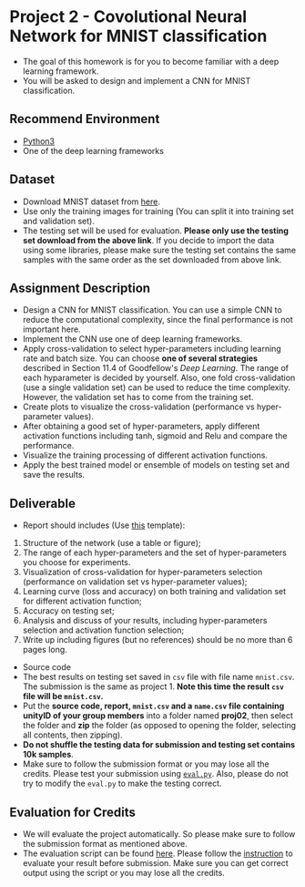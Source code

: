 # Project 2 - Covolutional Neural Network for MNIST classification
- The goal of this homework is for you to become familiar with a deep learning framework.
- You will be asked to design and implement a CNN for MNIST classification.

## Recommend Environment
- [Python3](https://www.python.org/download/releases/3.0/)
- One of the deep learning frameworks

## Dataset
- Download MNIST dataset from [here](http://yann.lecun.com/exdb/mnist/).
- Use only the training images for training (You can split it into training set and validation set).
- The testing set will be used for evaluation. **Please only use the testing set download from the above link**. If you decide to import the data using some libraries, please make sure the testing set contains the same samples with the same order as the set downloaded from above link.

## Assignment Description
- Design a CNN for MNIST classification. You can use a simple CNN to reduce the computational complexity, since the final performance is not important here.
- Implement the CNN use one of deep learning frameworks.
- Apply cross-validation to select hyper-parameters including learning rate and batch size. You can choose **one of several strategies** described in Section 11.4 of Goodfellow's *Deep Learning*. The range of each hyparameter is decided by yourself. Also, one fold cross-validation (use a single validation set) can be used to reduce the time complexity. However, the validation set has to come from the training set.
- Create plots to visualize the cross-validation (performance vs hyper-parameter values).
- After obtaining a good set of hyper-parameters, apply different activation functions including tanh, sigmoid and Relu and compare the performance. 
- Visualize the training processing of different activation functions.
- Apply the best trained model or ensemble of models on testing set and save the results.


## Deliverable
- Report should includes (Use [this](https://www.ieee.org/conferences/publishing/templates.html) template): 
1. Structure of the network (use a table or figure);
2. The range of each hyper-parameters and the set of hyper-parameters you choose for experiments.
3. Visualization of cross-validation for hyper-parameters selection (performance on validation set vs hyper-parameter values);
4. Learning curve (loss and accuracy) on both training and validation set for different activation function; 
5. Accuracy on testing set;
6. Analysis and discuss of your results, including hyper-parameters selection and activation function selection;
7. Write up including figures (but no references) should be no more than 6 pages long.

- Source code
- The best results on testing set saved in `csv` file with file name `mnist.csv`. The submission is the same as project 1. **Note this time the result `csv` file will be `mnist.csv`.**
- Put the **source code, report, `mnist.csv` and a `name.csv` file containing unityID of your group members** into a folder named **proj02**, then select the folder and **zip** the folder (as opposed to opening the folder, selecting all contents, then zipping).
- **Do not shuffle the testing data for submission and testing set contains 10k samples**.
- Make sure to follow the submission format or you may lose all the credits. Please test your submission using [`eval.py`](../../src/eval_project/eval.py). Also, please do not try to modify the `eval.py` to make the testing correct.

## Evaluation for Credits
- We will evaluate the project automatically. So please make sure to follow the submission format as mentioned above.
- The evaluation script can be found [here](../../src/eval_project/eval.py). Please follow the [instruction](../../src/eval_project#evaluation-script) to evaluate your result before submission. Make sure you can get correct output using the script or you may lose all the credits.








